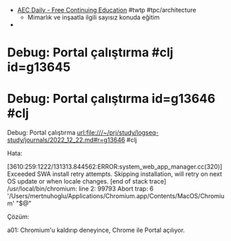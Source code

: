 - [AEC Daily - Free Continuing Education](https://www.aecdaily.com/) #twtp #tpc/architecture
	- Mimarlık ve inşaatla ilgili sayısız konuda eğitim
-
# Debug: Portal çalıştırma #clj id=g13645
# Debug: Portal çalıştırma id=g13646 #clj 
Debug: Portal çalıştırma <url:file:///~/prj/study/logseq-study/journals/2022_12_22.md#r=g13646> #clj

Hata:

[3610:259:1222/131313.844562:ERROR:system_web_app_manager.cc(320)] Exceeded SWA install retry attempts.  Skipping installation, will retry on next OS update or when locale changes.
[end of stack trace]
/usr/local/bin/chromium: line 2: 99793 Abort trap: 6           '/Users/mertnuhoglu/Applications/Chromium.app/Contents/MacOS/Chromium' "$@"

Çözüm:

a01: Chromium'u kaldırıp deneyince, Chrome ile Portal açılıyor.